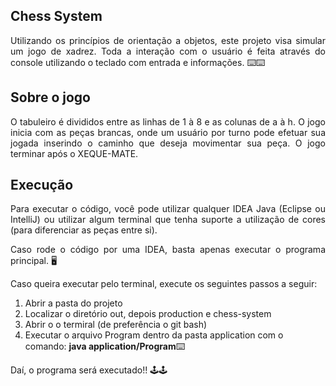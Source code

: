 ## Chess System

<p style="text-align: justify;">
Utilizando os princípios de orientação a objetos, este projeto visa simular um jogo de xadrez. 
Toda a  interação com o usuário é feita através do console utilizando o teclado com entrada e informações. ⌨️⌨️
</p>

## Sobre o jogo
<p style="text-align: justify;">
O tabuleiro é divididos entre as linhas de 1 à 8 e as colunas de a à h. O jogo inicia com as peças brancas, onde um usuário
por turno pode efetuar sua jogada inserindo o caminho que deseja movimentar sua peça. O jogo terminar após o XEQUE-MATE.
</p>

## Execução

<p style="text-align: justify;">
    Para executar o código, você pode utilizar qualquer IDEA Java (Eclipse ou IntelliJ) ou utilizar algum terminal 
    que tenha suporte a utilização de cores (para diferenciar as peças entre si).   
</p>

<p style="text-align: justify;">Caso rode o código por uma IDEA, basta apenas executar o programa principal. 🖥</p>

<p style="text-align: justify;">
  Caso queira executar pelo terminal, execute os seguintes passos a seguir: 
  
  <ol>
    <li>Abrir a pasta do projeto</li>
    <li>Localizar o diretório out, depois production e chess-system</li>
    <li>Abrir o o termiral (de preferência o git bash)</li>
    <li>Executar o arquivo Program dentro da pasta application com o comando: <b>java application/Program</b>⌨️</li>
  </ol>
  Daí, o programa será executado!! 🕹🕹
</p>

